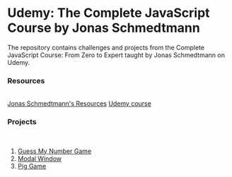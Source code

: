 # Udemy: The Complete JavaScript Course by Jonas Schmedtmann

The repository contains challenges and projects from the Complete JavaScript Course: From Zero to Expert taught by Jonas Schmedtmann on Udemy.

### Resources

<br>
<a href="https://codingheroes.io/resources/">Jonas Schmedtmann's Resources</a>
<a href="https://www.udemy.com/course/the-complete-javascript-course/">Udemy course</a>

### Projects

<br>

<ol>

<li> <a href="https://sclauguico.github.io/guess-my-number-game/" target="_blank">Guess My Number Game</a>

<li> <a href="https://modal-sandy.netlify.app/" target="_blank">Modal Window</a>
<li> <a href="https://pig-game-sandy.netlify.app/" target="_blank">Pig Game</a>

</ol>

